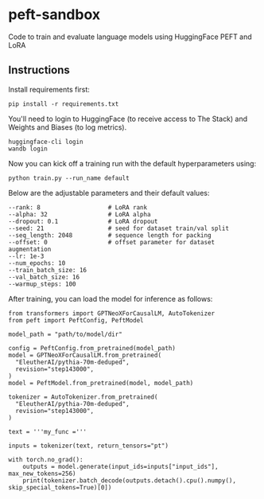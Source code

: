 # peft-sandbox
Code to train and evaluate language models using HuggingFace PEFT and LoRA

## Instructions

Install requirements first:

```
pip install -r requirements.txt
```

You'll need to login to HuggingFace (to receive access to The Stack) and Weights and Biases (to log metrics).

```
huggingface-cli login
wandb login
```

Now you can kick off a training run with the default hyperparameters using:

```
python train.py --run_name default
```

Below are the adjustable parameters and their default values:

```
--rank: 8                   # LoRA rank
--alpha: 32                 # LoRA alpha
--dropout: 0.1              # LoRA dropout
--seed: 21                  # seed for dataset train/val split
--seq_length: 2048          # sequence length for packing
--offset: 0                 # offset parameter for dataset augmentation
--lr: 1e-3
--num_epochs: 10
--train_batch_size: 16
--val_batch_size: 16
--warmup_steps: 100
```

After training, you can load the model for inference as follows:

```
from transformers import GPTNeoXForCausalLM, AutoTokenizer
from peft import PeftConfig, PeftModel

model_path = "path/to/model/dir"

config = PeftConfig.from_pretrained(model_path)
model = GPTNeoXForCausalLM.from_pretrained(
  "EleutherAI/pythia-70m-deduped",
  revision="step143000",
)
model = PeftModel.from_pretrained(model, model_path)

tokenizer = AutoTokenizer.from_pretrained(
  "EleutherAI/pythia-70m-deduped",
  revision="step143000",
)

text = '''my_func ='''

inputs = tokenizer(text, return_tensors="pt")

with torch.no_grad():
    outputs = model.generate(input_ids=inputs["input_ids"], max_new_tokens=256)
    print(tokenizer.batch_decode(outputs.detach().cpu().numpy(), skip_special_tokens=True)[0])
```

